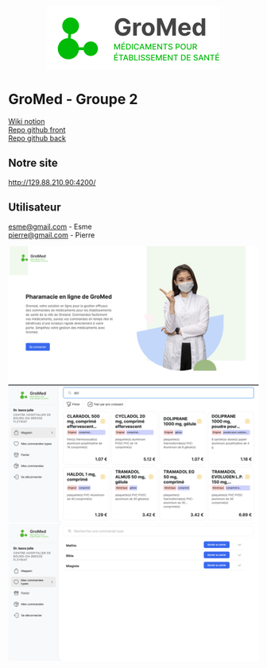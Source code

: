 <p align="center">
  <img alt="GroMed Logo" src="https://github.com/Jerome-GBZ/GroMed-Front/blob/staging/src/assets/brand.svg">
</p>

# GroMed - Groupe 2

[Wiki notion](https://shared-spur-7db.notion.site/Wiki-GroMed-bbffbb9eeffb40169bb655cb8887fdc7) <br />
[Repo github front](https://github.com/Jerome-GBZ/GroMed-Front) <br />
[Repo github back](https://github.com/Jerome-GBZ/GroMed-Server) <br />

## Notre site
http://129.88.210.90:4200/ <br />

## Utilisateur
esme@gmail.com - Esme <br />
pierre@gmail.com - Pierre <br />

![Home page](/src/Home.png "Home")
![Shop page](/src/Shop.png "Shop")
![Commande-Type page](/src/Commande-Type.png "Commande-Type")

